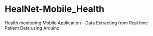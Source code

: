 # HealNet-Mobile_Health
Health monitoring Mobile Application - Data Extracting from Real time Patient Data using Arduino
